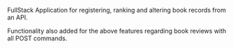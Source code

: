 FullStack Application for registering, ranking and altering book records from an API.

Functionality also added for the above features regarding book reviews with all POST commands.
